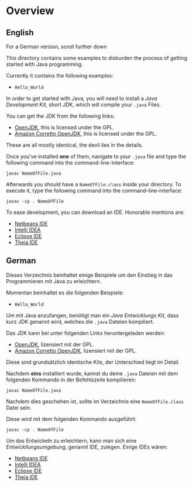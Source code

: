 # Overview

## English

For a German version, scroll further down

This directory contains some examples to disburden the process of getting started with Java programming.

Currently it contains the following examples:

- `Hello_World`

In order to get started with Java, you will need to install a _Java Development Kit_, short JDK, which will compile your `.java` Files.

You can get the JDK from the following links:

- [OpenJDK](https://openjdk.java.net/), this is licensed under the GPL.
- [Amazon Corretto OpenJDK](https://aws.amazon.com/de/corretto/), this is licensed under the GPL.

These are all mostly identical, the devil lies in the details.

Once you've installed **one** of them, navigate to your `.java` file and type the following command into the command-line-interface:

```
javac NameOfFile.java
```

Afterwards you should have a `NameOfFile.class` inside your directory.
To execute it, type the following command into the command-line-interface:

```
javac -cp . NameOfFile
```

To ease development, you can download an IDE. Honorable mentions are:

- [Netbeans IDE](https://netbeans.org/)
- [Intellj IDEA](https://www.jetbrains.com/idea/)
- [Eclipse IDE](https://www.eclipse.org/eclipseide/)
- [Theia IDE](https://theia-ide.org/)

## German

Dieses Verzeichnis beinhaltet einige Beispiele um den Einstieg in das Programmieren mit Java zu erleichtern.

Momentan beinhaltet es die folgenden Beispiele:

- `Hello_World`

Um mit Java anzufangen, benötigt man ein _Java Entwicklungs Kit_, dass kurz JDK genannt wird, welches die `.java` Dateien kompiliert.

Das JDK kann bei unter folgenden Links heruntergeladen werden:

- [OpenJDK](https://openjdk.java.net/), lizensiert mit der GPL.
- [Amazon Corretto OpenJDK](https://aws.amazon.com/de/corretto/), lizensiert mit der GPL.

Diese sind grundsätzlich identische Kits, der Unterschied liegt im Detail.

Nachdem **eins** installiert wurde, kannst du deine `.java` Dateien mit dem folgenden Kommando in der Befehlszeile kompilieren:

```
javac NameOfFile.java
```

Nachdem dies geschehen ist, sollte im Verzeichnis eine `NameOfFile.class` Datei sein.

Diese wird mit dem folgenden Kommando ausgeführt:

```
javac -cp . NameOfFile
```

Um das Entwickeln zu erleichtern, kann man sich eine _Entwickllungsumgebung_, genannt IDE, zulegen.
Einige IDEs wären:

- [Netbeans IDE](https://netbeans.org/)
- [Intellj IDEA](https://www.jetbrains.com/idea/)
- [Eclipse IDE](https://www.eclipse.org/eclipseide/)
- [Theia IDE](https://theia-ide.org/)
